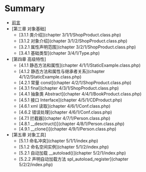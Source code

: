# Summary


* [前言](README.md)
* [第三章 对象基础]
	* [3.1.1  类介绍](chapter 3/1/1/ShopProduct.class.php)
	* [3.1.2  对象介绍](chapter 3/1/2/ShopProduct.class.php)
	* [3.2.1  属性声明范围](chapter 3/2/1/ShopProduct.class.php)
	* [3.4.1 基础类型](chapter 3/4/1/Type.php)
* [第四章 高级特性]
    * [4.1.1  静态方法和属性](chapter 4/1/1/StaticExample.class.php)
    * [4.1.2  静态方法和属性与继承者关系](chapter 4/1/2/StaticExample.class.php)
    * [4.2.1  常量 const](chapter 4/2/1/ShopProduct.class.php)
    * [4.3.1  final](chapter 4/3/1/ShopProduct.class.php)
    * [4.4.1  抽象类 Abstract](chapter 4/4/1/BookProduct.class.php)
    * [4.5.1  接口 Interface](chapter 4/5/1/CDProduct.php)
    * [4.6.1  xml 读取](chapter 4/6/1/Conf.class.php)
    * [4.6.2  错误处理](chapter 4/6/1/Conf.class.php)
    * [4.7.1  拦截器](chapter 4/7/1/Person.class.php)
    * [4.8.1  __desctruct()](chapter 4/8/1/Person.class.php)
    * [4.9.1  __clone()](chapter 4/9/1/Person.class.php)
* [第五章 对象工具]
    * [5.1.1  命名冲突](chapter 5/1/1/index.php)
    * [5.1.2  命名空间实例](chapter 5/1/2/index.php)
    * [5.2.1  自动加载 __autoload()](chapter 5/2/1/index.php)
    * [5.2.2  声明自动加载方法 spl_autoload_register](chapter 5/2/2/index.php)


